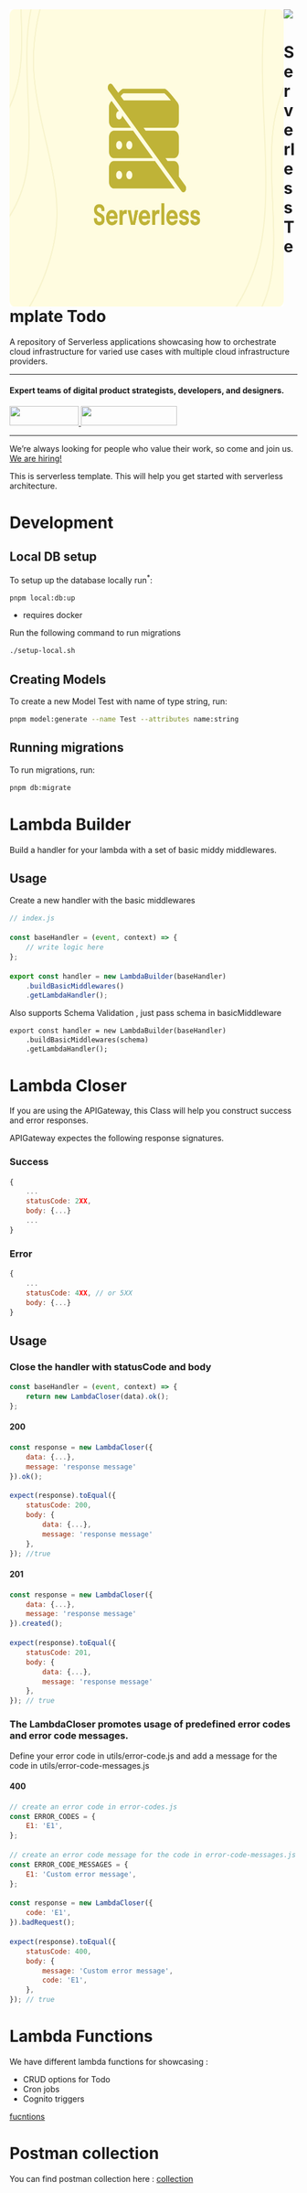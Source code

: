 <img align="left" src="./serverless_github.svg" width="480" height="520" />

<div>
  <a href="https://www.wednesday.is?utm_source=gthb&utm_medium=repo&utm_campaign=serverless" align="left"><img src="https://uploads-ssl.webflow.com/5ee36ce1473112550f1e1739/5f5879492fafecdb3e5b0e75_wednesday_logo.svg"></a>
  <p>
    <h1 align="left"> Serverless Template Todo </h1>
  </p>
  <p>
    A repository of Serverless applications showcasing how to orchestrate cloud infrastructure for varied use cases with multiple cloud infrastructure providers.
  </p>

---

  <p>
    <h4>
      Expert teams of digital product strategists, developers, and designers.
    </h4>
  </p>

  <div>
    <a href="https://www.wednesday.is/contact-us?utm_source=gthb&utm_medium=repo&utm_campaign=serverless" target="_blank">
      <img src="https://uploads-ssl.webflow.com/5ee36ce1473112550f1e1739/5f6ae88b9005f9ed382fb2a5_button_get_in_touch.svg" width="121" height="34">
    </a>
    <a href="https://github.com/wednesday-solutions/" target="_blank">
      <img src="https://uploads-ssl.webflow.com/5ee36ce1473112550f1e1739/5f6ae88bb1958c3253756c39_button_follow_on_github.svg" width="168" height="34">
    </a>
  </div>

---

<span>We’re always looking for people who value their work, so come and join us. <a href="https://www.wednesday.is/hiring">We are hiring!</a></span>

</div>

This is serverless template. This will help you get started with serverless architecture.

# Development

## Local DB setup

To setup up the database locally run<sup>\*</sup>:

```sh
pnpm local:db:up
```

- requires docker

Run the following command to run migrations

```sh
./setup-local.sh
```

## Creating Models

To create a new Model Test with name of type string, run:

```sh
pnpm model:generate --name Test --attributes name:string
```

## Running migrations

To run migrations, run:

```sh
pnpm db:migrate
```

# Lambda Builder

Build a handler for your lambda with a set of basic middy middlewares.

## Usage

Create a new handler with the basic middlewares

```javascript
// index.js

const baseHandler = (event, context) => {
	// write logic here
};

export const handler = new LambdaBuilder(baseHandler)
	.buildBasicMiddlewares()
	.getLambdaHandler();
```

Also supports Schema Validation , just pass schema in basicMiddleware

```
export const handler = new LambdaBuilder(baseHandler)
	.buildBasicMiddlewares(schema)
	.getLambdaHandler();

```

# Lambda Closer

If you are using the APIGateway, this Class will help you construct success and error responses.

APIGateway expectes the following response signatures.

### Success

```javascript
{
	...
	statusCode: 2XX,
	body: {...}
	...
}
```

### Error

```javascript
{
	...
	statusCode: 4XX, // or 5XX
	body: {...}
}
```

## Usage

### Close the handler with statusCode and body

```javascript
const baseHandler = (event, context) => {
	return new LambdaCloser(data).ok();
};
```

#### 200

```javascript
const response = new LambdaCloser({
	data: {...},
	message: 'response message'
}).ok();

expect(response).toEqual({
	statusCode: 200,
	body: {
		data: {...},
		message: 'response message'
	},
}); //true
```

#### 201

```javascript
const response = new LambdaCloser({
	data: {...},
	message: 'response message'
}).created();

expect(response).toEqual({
	statusCode: 201,
	body: {
		data: {...},
		message: 'response message'
	},
}); // true
```

### The LambdaCloser promotes usage of predefined error codes and error code messages.

Define your error code in utils/error-code.js and add a message for the code in utils/error-code-messages.js

#### 400

```javascript
// create an error code in error-codes.js
const ERROR_CODES = {
	E1: 'E1',
};

// create an error code message for the code in error-code-messages.js
const ERROR_CODE_MESSAGES = {
	E1: 'Custom error message',
};

const response = new LambdaCloser({
	code: 'E1',
}).badRequest();

expect(response).toEqual({
	statusCode: 400,
	body: {
		message: 'Custom error message',
		code: 'E1',
	},
}); // true
```

# Lambda Functions

We have different lambda functions for showcasing :

- CRUD options for Todo
- Cron jobs
- Cognito triggers

[fucntions](https://github.com/wednesday-solutions/serverless-template-todo/tree/dev/functions)

# Postman collection

You can find postman collection here : [collection](https://github.com/wednesday-solutions/serverless-template-todo/tree/dev/postman)
